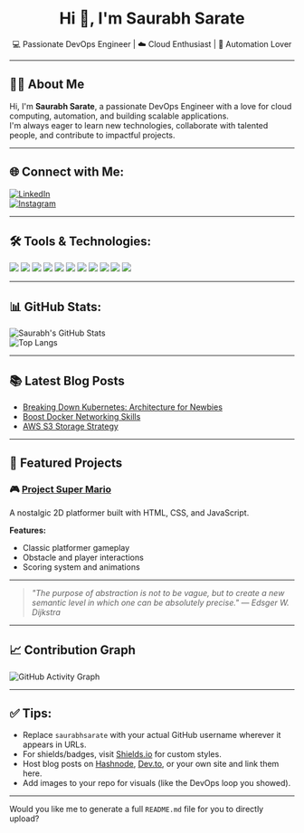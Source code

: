 <h1 align="center">Hi 👋, I'm Saurabh Sarate</h1>
<p align="center">
  💻 Passionate DevOps Engineer | ☁️ Cloud Enthusiast | 🔄 Automation Lover
</p>

---

## 🧑‍💻 About Me

Hi, I'm **Saurabh Sarate**, a passionate DevOps Engineer with a love for cloud computing, automation, and building scalable applications.  
I'm always eager to learn new technologies, collaborate with talented people, and contribute to impactful projects.

---

## 🌐 Connect with Me:
[![LinkedIn](https://img.shields.io/badge/LinkedIn-blue?style=for-the-badge&logo=linkedin)](https://linkedin.com/in/your-link)  
[![Instagram](https://img.shields.io/badge/Instagram-pink?style=for-the-badge&logo=instagram)](https://instagram.com/your-link)

---

## 🛠️ Tools & Technologies:
<p align="left">
  <img src="https://img.shields.io/badge/Linux-333?logo=linux&logoColor=white" />
  <img src="https://img.shields.io/badge/Terraform-5C4EE5?logo=terraform&logoColor=white" />
  <img src="https://img.shields.io/badge/Jenkins-D24939?logo=jenkins&logoColor=white" />
  <img src="https://img.shields.io/badge/Kubernetes-326CE5?logo=kubernetes&logoColor=white" />
  <img src="https://img.shields.io/badge/Ansible-EE0000?logo=ansible&logoColor=white" />
  <img src="https://img.shields.io/badge/Ubuntu-E95420?logo=ubuntu&logoColor=white" />
  <img src="https://img.shields.io/badge/Git-F05032?logo=git&logoColor=white" />
  <img src="https://img.shields.io/badge/Docker-2496ED?logo=docker&logoColor=white" />
  <img src="https://img.shields.io/badge/GitHub-181717?logo=github&logoColor=white" />
  <img src="https://img.shields.io/badge/VSCode-007ACC?logo=visual-studio-code&logoColor=white" />
  <img src="https://img.shields.io/badge/AWS-232F3E?logo=amazon-aws&logoColor=white" />
</p>

---

## 📊 GitHub Stats:

![Saurabh's GitHub Stats](https://github-readme-stats.vercel.app/api?username=saurabhsarate&show_icons=true&theme=radical)  
![Top Langs](https://github-readme-stats.vercel.app/api/top-langs/?username=saurabhsarate&layout=compact&theme=radical)

---

## 📚 Latest Blog Posts

- [Breaking Down Kubernetes: Architecture for Newbies](https://your-blog-link.com)
- [Boost Docker Networking Skills](https://your-blog-link.com)
- [AWS S3 Storage Strategy](https://your-blog-link.com)

---

## 🚀 Featured Projects

### 🎮 [Project Super Mario](https://github.com/your-user/project-super-mario)
A nostalgic 2D platformer built with HTML, CSS, and JavaScript.

**Features:**
- Classic platformer gameplay  
- Obstacle and player interactions  
- Scoring system and animations

---

> _"The purpose of abstraction is not to be vague, but to create a new semantic level in which one can be absolutely precise." — Edsger W. Dijkstra_

---

## 📈 Contribution Graph

![GitHub Activity Graph](https://github-readme-activity-graph.vercel.app/graph?username=saurabhsarate&theme=react-dark)

---

## ✅ Tips:

- Replace `saurabhsarate` with your actual GitHub username wherever it appears in URLs.
- For shields/badges, visit [Shields.io](https://shields.io/) for custom styles.
- Host blog posts on [Hashnode](https://hashnode.com), [Dev.to](https://dev.to), or your own site and link them here.
- Add images to your repo for visuals (like the DevOps loop you showed).

---

Would you like me to generate a full `README.md` file for you to directly upload?
